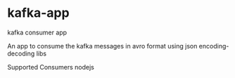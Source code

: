 # kafka-app
kafka consumer app

An app to consume the kafka messages in avro format using json encoding-decoding libs

Supported Consumers
nodejs
